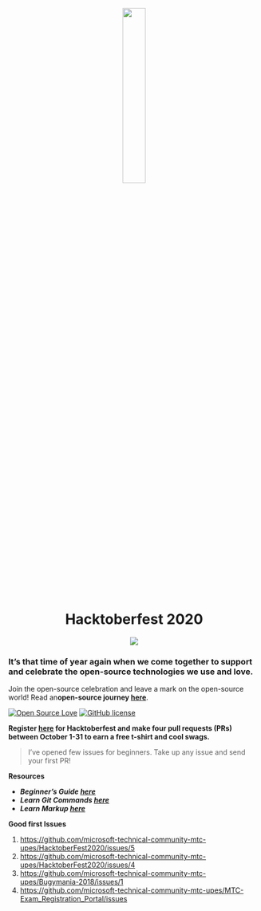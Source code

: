 <p align="center">
    <a href="https://hacktoberfest.digitalocean.com/">
        <img src="https://github.com/RishabhArya/HacktoberFest2020/blob/master/Images./Logo.svg" width="30%">
    </a>
</p>
<h1 align="center"> Hacktoberfest 2020</h1>
<p align="center">
        <img src="https://img.shields.io/github/hacktoberfest/2020/vinitshahdeo/inspirational-quotes?logo=digitalocean&amp;style=flat&amp;logoColor=white">
    
</p>
<h3 id="it’s-that-time-of-year-again-when-we-come-together-to-support-and-celebrate-the-open-source-technologies-we-use-and-love.">It’s that time of year again when we come together to support and celebrate the open-source technologies we use and love.</h3>
<p>Join the open-source celebration and leave a mark on the open-source world! Read an<strong>open-source journey <a href="https://www.opensourceforu.com/2020/07/if-you-are-a-techie-your-home-page-should-be-github-not-instagram/">here</a></strong>.</p>
<p><a href="https://github.com/RishabhArya/HacktoberFest2020/blob/master/LICENSE"><img src="https://badges.frapsoft.com/os/v2/open-source.svg?v=103" alt="Open Source Love"></a> <a href="https://github.com/RishabhArya/HacktoberFest2020/blob/master/LICENSE"><img src="https://img.shields.io/github/license/vinitshahdeo/HacktoberFest2K19?logo=GITHUB&amp;style=flat" alt="GitHub license"></a></p>
<p><strong>Register <a href="https://hacktoberfest.digitalocean.com">here</a> for Hacktoberfest and make four pull requests (PRs) between October 1-31 to earn a free t-shirt and cool swags.</strong></p>
<blockquote>
<p>I’ve opened few issues for beginners. Take up any issue and send your first PR!</p>
</blockquote>
<p><strong>Resources</strong></p>
<ul>
<li><em><strong>Beginner’s Guide <a href="https://android.jlelse.eu/the-beginners-guide-to-hacktoberfest-2019-winning-the-t-shirt-1a03b67e68">here</a></strong></em></li>
<li><em><strong>Learn Git Commands <a href="https://github.com/joshnh/Git-Commands">here</a></strong></em></li>
<li><em><strong>Learn Markup <a href="https://github.com/tchapi/markdown-cheatsheet">here</a></strong></em></li>
</ul>

**Good  first Issues**
1. https://github.com/microsoft-technical-community-mtc-upes/HacktoberFest2020/issues/5
2. https://github.com/microsoft-technical-community-mtc-upes/HacktoberFest2020/issues/4
3. https://github.com/microsoft-technical-community-mtc-upes/Bugymania-2018/issues/1
4. https://github.com/microsoft-technical-community-mtc-upes/MTC-Exam_Registration_Portal/issues
